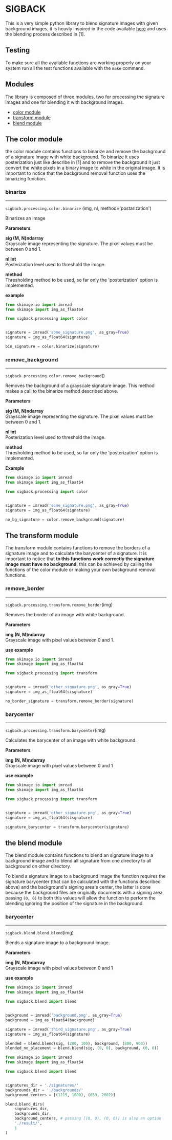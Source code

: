 # SIGBACK
This is a very simple python library to blend signature images with given
background images, it is heavly inspired in the code available
[here](lskdjfalj) and uses the blending process described in [1].

## Testing
To make sure all the available functions are working properly on your system
run all the test functions available with the `make` command.

## Modules
The library is composed of three modules, two for processing the signature
images and one for blending it with background images.
* [color module](###the-color-module)
* [transform module](###the-transform-module)
* [blend module](###the-blend-module)

## The color module
the color module contains functions to binarize and remove the background of a
signature image with white background. To binarize it uses posterization just
like describe in [1] and to remove the background it just convert the white
pixels in a binary image to white in the original image. It is important to
notice that the background removal function uses the binarizing function.

### binarize
<hr/>

`sigback.processing.color.binarize` (img, nl, method='postarization')

Binarizes an image

<strong>Parameters</strong>

<strong>sig (M, N)ndarray</strong><br>
Grayscale image representing the signature. The pixel values must be between
0 and 1.

<strong>nl int</strong><br>
Posterization level used to threshold the image.

<strong>method</strong><br>
Thresholding method to be used, so far only the 'posterization' option is
implemented.

<strong>example</strong><br>
``` python
from skimage.io import imread
from skimage import img_as_float64

from sigback.processing import color


signature = imread('some_signature.png', as_gray=True)
signature = img_as_float64(signature)

bin_signature = color.binarize(signature)
```

### remove_background
<hr>

`sigback.processing.color.remove_background`()

Removes the background of a grayscale signature image. This method makes a call
to the binarize method described above.

<strong>Parameters</strong>

<strong>sig (M, N)ndarray</strong><br>
Grayscale image representing the signature. The pixel values must be between
0 and 1.

<strong>nl int</strong><br>
Posterization level used to threshold the image.

<strong>method</strong><br>
Thresholding method to be used, so far only the 'posterization' option is
implemented.

<strong>Example</strong>

``` python
from skimage.io import imread
from skimage import img_as_float64

from sigback.processing import color


signature = imread('some_signature.png', as_gray=True)
signature = img_as_float64(signature)

no_bg_signature = color.remove_background(signature)
```

## The transform module
The transform module contains functions to remove the borders of a signature
image and to calculate the barycenter of a signature. It is important to notice
that <strong>to this functions work correctly the signature image must have no
background</strong>, this can be achieved by calling the functions of the color
module or making your own background removal functions.

### remove_border
<hr>

`sigback.processing.transform.remove_border`(img)

Removes the border of an image with white background.

<strong>Parameters</strong><br>

<strong>img (N, M)ndarray</strong><br>
Grayscale image with pixel values between 0 and 1.


<strong>use example</strong>
``` python
from skimage.io import imread
from skimage import img_as_float64

from sigback.processing import transform  


signature = imread('other_signature.png', as_gray=True)
signature = img_as_float64(sisgnature)

no_border_signature = transform.remove_border(signature)
```

### barycenter
<hr>

`sigback.processing.transform.barycenter`(img)

Calculates the barycenter of an image with white background.

<strong>Parameters</strong><br>

<strong>img (N, M)ndarray</strong><br>
Grayscale image with pixel values between 0 and 1

<strong>use example</strong>
``` python
from skimage.io import imread
from skimage import img_as_float64

from sigback.processing import transform  


signature = imread('other_signature.png', as_gray=True)
signature = img_as_float64(sisgnature)

signature_barycenter = transform.barycenter(signature)
```

## the blend module
The blend module contains functions to blend an signature image to a background
image and to blend all signature from one directory to all background on other
directory.

To blend a signature image to a background image the function requires the
signature barycenter (that can be calculated with the functions described
above) and the background's signing area's center, the latter is done because
the background files are originally documents with a signing area, passing
`(0, 0)` to both this values will allow the function to perform the blending
ignoring the position of the signature in the background.

### barycenter
<hr>

`sigback.blend.blend.blend`(img)

Blends a signature image to a background image.

<strong>Parameters</strong><br>

<strong>img (N, M)ndarray</strong><br>
Grayscale image with pixel values between 0 and 1

<strong>use example</strong>
``` python
from skimage.io import imread
from skimage import img_as_float64

from sigback.blend import blend


background = imread('background.png', as_gray=True)
background = img_as_float64(background)

signature = imread('third_signature.png', as_gray=True)
signature = img_as_float64(signature)

blended = blend.blend(sig, (200, 100), background, (800, 900))
blended_no_placement = blend.blend(sig, (0, 0), background, (0, 0))
```


``` python
from skimage.io import imread
from skimage import img_as_float64

from sigback.blend import blend


signatures_dir = './signatures/'
backgrounds_dir = './backgrounds/'
background_centers = [(1215, 1800), (659, 2602)]

blend.blend_dirs(
    signatures_dir,
    backgrounds_dir,
    background_centers, # passing [(0, 0), (0, 0)] is also an option
    './result/',
    1
)
```